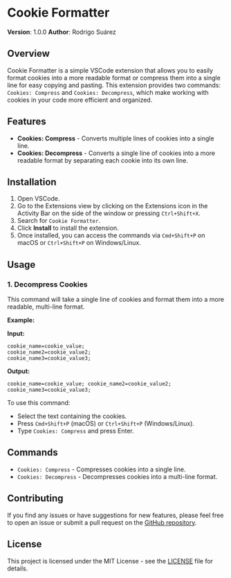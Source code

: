 # Cookie Formatter

**Version**: 1.0.0 
**Author**: Rodrigo Suárez

## Overview

Cookie Formatter is a simple VSCode extension that allows you to easily format cookies into a more readable format or compress them into a single line for easy copying and pasting. This extension provides two commands: `Cookies: Compress` and `Cookies: Decompress`, which make working with cookies in your code more efficient and organized.

## Features

- **Cookies: Compress** - Converts multiple lines of cookies into a single line.
- **Cookies: Decompress** - Converts a single line of cookies into a more readable format by separating each cookie into its own line.

## Installation

1. Open VSCode.
2. Go to the Extensions view by clicking on the Extensions icon in the Activity Bar on the side of the window or pressing `Ctrl+Shift+X`.
3. Search for `Cookie Formatter`.
4. Click **Install** to install the extension.
5. Once installed, you can access the commands via `Cmd+Shift+P` on macOS or `Ctrl+Shift+P` on Windows/Linux.

## Usage

### 1. Decompress Cookies

This command will take a single line of cookies and format them into a more readable, multi-line format.

**Example:**

**Input:**
```
cookie_name=cookie_value;
cookie_name2=cookie_value2;
cookie_name3=cookie_value3;
```

**Output:**
```
cookie_name=cookie_value; cookie_name2=cookie_value2; cookie_name3=cookie_value3;
```

To use this command:
- Select the text containing the cookies.
- Press `Cmd+Shift+P` (macOS) or `Ctrl+Shift+P` (Windows/Linux).
- Type `Cookies: Compress` and press Enter.

## Commands

- `Cookies: Compress` - Compresses cookies into a single line.
- `Cookies: Decompress` - Decompresses cookies into a multi-line format.

## Contributing

If you find any issues or have suggestions for new features, please feel free to open an issue or submit a pull request on the [GitHub repository](https://github.com/your-repo-url).

## License

This project is licensed under the MIT License - see the [LICENSE](LICENSE) file for details.